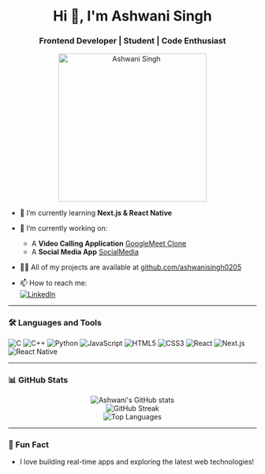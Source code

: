 <h1 align="center">Hi 👋, I'm Ashwani Singh</h1>
<h3 align="center">Frontend Developer | Student | Code Enthusiast</h3>

<p align="center">
  <img src="https://tse2.mm.bing.net/th?id=OIP.0RCaWp2Zmy4ve0JDzPofKAHaE8&pid=Api&P=0&h=180" alt="Ashwani Singh" width="300"/>
</p>

- 🌱 I’m currently learning **Next.js & React Native**
- 🔭 I’m currently working on:
  - A **Video Calling Application** [GoogleMeet Clone](https://github.com/ashwanisingh0205/GoogleMeet.git)
  - A **Social Media App** [SocialMedia](https://github.com/ashwanisingh0205/SocailMedia.git)
- 👨‍💻 All of my projects are available at [github.com/ashwanisingh0205](https://github.com/ashwanisingh0205)

- 📫 How to reach me:  
  [![LinkedIn](https://img.shields.io/badge/LinkedIn-blue?style=flat&logo=linkedin)](https://www.linkedin.com/in/ashwani-kumar-b90189256/)

---

### 🛠️ Languages and Tools

![C](https://img.shields.io/badge/-C-00599C?style=flat&logo=c)
![C++](https://img.shields.io/badge/-C++-00599C?style=flat&logo=c%2B%2B)
![Python](https://img.shields.io/badge/-Python-3776AB?style=flat&logo=python)
![JavaScript](https://img.shields.io/badge/-JavaScript-F7DF1E?style=flat&logo=javascript)
![HTML5](https://img.shields.io/badge/-HTML5-E34F26?style=flat&logo=html5)
![CSS3](https://img.shields.io/badge/-CSS3-1572B6?style=flat&logo=css3)
![React](https://img.shields.io/badge/-React-61DAFB?style=flat&logo=react)
![Next.js](https://img.shields.io/badge/-Next.js-000000?style=flat&logo=next.js)
![React Native](https://img.shields.io/badge/-React_Native-61DAFB?style=flat&logo=react)

---

### 📊 GitHub Stats

<p align="center">
  <img src="https://github-readme-stats.vercel.app/api?username=ashwanisingh0205&show_icons=true&theme=radical" alt="Ashwani's GitHub stats" />
  <br/>
  <img src="https://github-readme-streak-stats.herokuapp.com/?user=ashwanisingh0205&theme=radical" alt="GitHub Streak" />
  <br/>
  <img src="https://github-readme-stats.vercel.app/api/top-langs/?username=ashwanisingh0205&layout=compact&theme=radical" alt="Top Languages" />
</p>

---

### 🚀 Fun Fact
- I love building real-time apps and exploring the latest web technologies!

